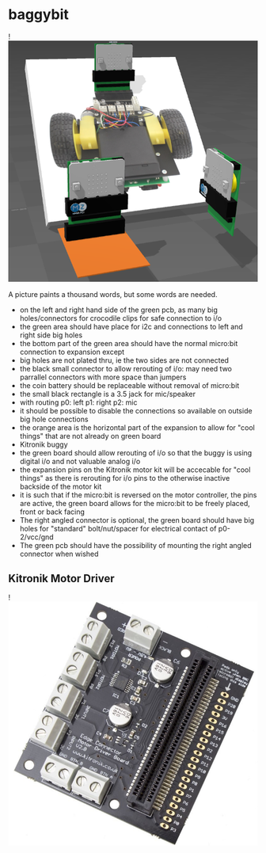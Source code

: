 # baggybit
!![img](media/collection.png)

A picture paints a thousand words, but some words are needed.

- on the left and right hand side of the green pcb, as many big holes/connectors for crocodile clips for safe connection to i/o 
- the green area should have place for i2c and connections to left and right side big holes
- the bottom part of the green area should have the normal micro:bit connection to expansion except
 - big holes are not plated thru, ie the two sides are not connected
 - the black small connector to allow rerouting of i/o: may need two parrallel connectors with more space than jumpers
- the coin battery should be replaceable without removal of micro:bit
- the small black rectangle is a 3.5 jack for mic/speaker 
 - with routing p0: left p1: right p2: mic
 - it should be possible to disable the connections so available on outside big hole connections
- the orange area is the horizontal part of the expansion to allow for "cool things" that are not already on green board
- Kitronik buggy
 - the green board should allow rerouting of i/o so that the buggy is using digital i/o and not valuable analog i/o
 - the expansion pins on the Kitronik motor kit will be accecable for "cool things" as there is rerouting for i/o pins to the otherwise inactive backside of the motor kit
 - it is such that if the micro:bit is reversed on the motor controller, the pins are active, the green board allows for the micro:bit to be freely placed, front or back facing
- The right angled connector is optional, the green board should have big holes for "standard" bolt/nut/spacer for electrical contact of p0-2/vcc/gnd
 - The green pcb should have the possibility of mounting the right angled connector when wished

 ## Kitronik Motor Driver
 !![img](media/motordriver.png)
